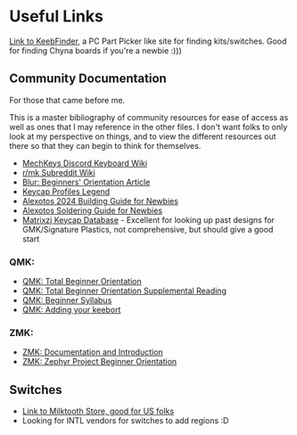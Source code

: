 # Useful Links

[Link to KeebFinder](https://keeb-finder.com/), a PC Part Picker like site for finding kits/switches. Good for finding Chyna boards if you're a newbie :)))

## Community Documentation

For those that came before me.

This is a master bibliography of community resources for ease of access as well as ones that I may reference in the other files. I don't want folks to only look at my perspective on things, and to view the different resources out there so that they can begin to think for themselves.

- [MechKeys Discord Keyboard Wiki](https://wiki.keyboard.gay/)
- [r/mk Subreddit Wiki](https://www.reddit.com/r/MechanicalKeyboards/wiki/index/)
- [Blur: Beginners' Orientation Article](https://thekeysource.co.uk/how-to-buy-and-build-a-custom-keyboard/)
- [Keycap Profiles Legend](https://www.keycaps.info/)
- [Alexotos 2024 Building Guide for Newbies](https://www.alexotos.com/how-to-build-a-mechanical-keyboard/)
- [Alexotos Soldering Guide for Newbies](https://www.alexotos.com/how-to-solder-a-keyboard-the-basics/)
- [Matrixzj Keycap Database](https://matrixzj.github.io/) - Excellent for looking up past designs for GMK/Signature Plastics, not comprehensive, but should give a good start

### QMK:

- [QMK: Total Beginner Orientation](https://docs.qmk.fm/newbs)
- [QMK: Total Beginner Orientation Supplemental Reading](https://docs.qmk.fm/newbs_learn_more_resources)
- [QMK: Beginner Syllabus](https://docs.qmk.fm/syllabus)
- [QMK: Adding your keebort](https://docs.qmk.fm/porting_your_keyboard_to_qmk)

### ZMK:

- [ZMK: Documentation and Introduction](https://zmk.dev/docs)
- [ZMK: Zephyr Project Beginner Orientation](https://docs.zephyrproject.org/latest/develop/getting_started/index.html)

## Switches

- [Link to Milktooth Store, good for US folks](https://milktooth.nu/)
- Looking for INTL vendors for switches to add regions :D
